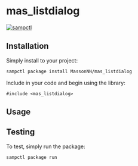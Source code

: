 # mas_listdialog

[![sampctl](https://img.shields.io/badge/sampctl-mas_listdialog-2f2f2f.svg?style=for-the-badge)](https://github.com/MassonNN/mas_listdialog)

<!--
ListDialogs is a simple library for dialogs with lists
-->

## Installation

Simply install to your project:

```bash
sampctl package install MassonNN/mas_listdialog
```

Include in your code and begin using the library:

```pawn
#include <mas_listdialog>
```

## Usage

<!--
ShowListDialog(playerid, func[], caption[], info[], listitems[], button1[], button2[] = "")

playerid - id of player to show list dialog
func - function that is executed when the dialog box responds
caption - dialog caption
info - dialog text 
listitems - an array of listitems
button1 - first button (Yes)
button2 - second button (No)

Example of usage:


public OnPlayerConnect(playerid) {
	new string[256];
	new addnum;
	new listitems[64];
	new name[MAX_PLAYER_NAME];
	for(new i; i < MAX_PLAYERS; i++) {
		if(IsPlayerConnected(i)) {
			listitems[addnum] = i;
			addnum++;
			GetPlayerName(i, name, MAX_PLAYER_NAME);
			strcat(string, name);
			strcat(string, "\n");
		}
	}
	ShowListDialog(playerid, LIST:TestDialog, "Players online", string, "Send hi", "Close", listitems);
	return 1;
}

LISTDIALOG:TestDialog(playerid, response, value) {
	if(!response) return 1;
	SendClientMessage(value, 0x00FF00FF, "Hi!");
	return 1;
}


-->

## Testing

<!--
Depending on whether your package is tested via in-game "demo tests" or
y_testing unit-tests, you should indicate to readers what to expect below here.
-->

To test, simply run the package:

```bash
sampctl package run
```
